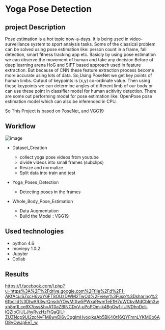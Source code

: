 # Yoga Pose Detection 

## project Description 
Pose estimation is a hot topic now-a-days. It is being used in video-surveillance system to sport analysis tasks. Some of the classical problem can be solved using pose estimation like: person count in a frame, fall detection, smart fitness tracking app etc. Basicly by using pose estimation we can observe the movement of human and take any decision Before of deep learning arena HoG and SIFT based approach used in feature extraction. But because of CNN these feature extraction process become more accurate using lots of data.
So,Using PoseNet we get key points of human limbs. Output of keypoints is (x,y) co-ordinate value. Then using these keypoints we can determine angles of different limb of our body or can use these point in classifier model for human acitivity detection. There are some out performing model for pose estimation like: OpenPose pose estimation model which can also be inferenced in CPU.

So 
This Project is based on [PoseNet](https://www.ri.cmu.edu/publications/openpose-whole-body-pose-estimation/), and [VGG19](https://keras.io/api/applications/vgg/)

## Workflow 

![image](https://user-images.githubusercontent.com/75584699/148693526-54373f57-79ed-440a-bf82-3e527e799d48.png)

  
 - Dataset_Creation
   * collect yoga pose videos from youtube  
   * divide videos into small frames (subclips)
   * Resize and normalize 
   * Split data into train and test

 - Yoga_Poses_Detection
   * Detecting poses in the frames
   
   
 - Whole_Body_Pose_Estimation
   * Data Augmentation 
   * Build the Model : VGG19
 
## Used technologies 
- python 4.6
- moviepy 1.0.2
- Jupyter
- Collab


## Results 
https://l.facebook.com/l.php?u=https%3A%2F%2Fdrive.google.com%2Ffile%2Fd%2F1-AKfAcuiSZscH6vxY6FT8OUzDWM2TwOd%2Fview%3Fusp%3Dsharing%26fbclid%3DIwAR3wrQnsdcYOwMIXw5PWxaRwmTeE1H7uWCkviMdCbIm3wxh8m1Lcq9X7pss&h=AT0aZBINCDvV-uPoPOm-k4BgGw1-lUlVDhqDdi-IQZIbCIULJhyRvzHzFtQaQlU-ZUZNcp9UI2zoNvFM8wvDl6vCqgImHvoqlksAb5BK4Ot16QYFmnLYKM0b6AD8yOwJpEeT_w

